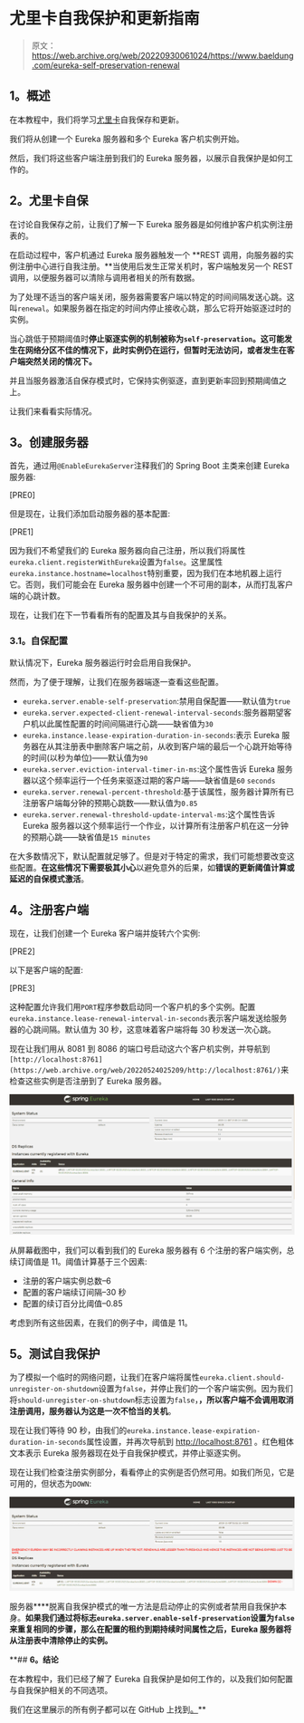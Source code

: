 # 尤里卡自我保护和更新指南

> 原文：<https://web.archive.org/web/20220930061024/https://www.baeldung.com/eureka-self-preservation-renewal>

## **1。概述**

在本教程中，我们将学习[尤里卡](/web/20220524025209/https://www.baeldung.com/spring-cloud-netflix-eureka)自我保存和更新。

我们将从创建一个 Eureka 服务器和多个 Eureka 客户机实例开始。

然后，我们将这些客户端注册到我们的 Eureka 服务器，以展示自我保护是如何工作的。

## **2。尤里卡自保**

在讨论自我保存之前，让我们了解一下 Eureka 服务器是如何维护客户机实例注册表的。

在启动过程中，客户机通过 Eureka 服务器触发一个 **REST 调用，向服务器的实例注册中心进行自我注册。**当使用后发生正常关机时，客户端触发另一个 REST 调用，以便服务器可以清除与调用者相关的所有数据。

为了处理不适当的客户端关闭，服务器需要客户端以特定的时间间隔发送心跳。这叫`renewal`。如果服务器在指定的时间内停止接收心跳，那么它将开始驱逐过时的实例。

当心跳低于预期阈值时**停止驱逐实例的机制被称为`self-preservation`。这可能发生在网络分区不佳的情况下，此时实例仍在运行，但暂时无法访问，或者发生在客户端突然关闭的情况下。**

并且当服务器激活自保存模式时，它保持实例驱逐，直到更新率回到预期阈值之上。

让我们来看看实际情况。

## **3。创建服务器**

首先，通过用`@EnableEurekaServer`注释我们的 Spring Boot 主类来创建 Eureka 服务器:

[PRE0]

但是现在，让我们添加启动服务器的基本配置:

[PRE1]

因为我们不希望我们的 Eureka 服务器向自己注册，所以我们将属性`eureka.client.registerWithEureka`设置为`false`。这里属性`eureka.instance.hostname=localhost`特别重要，因为我们在本地机器上运行它。否则，我们可能会在 Eureka 服务器中创建一个不可用的副本，从而打乱客户端的心跳计数。

现在，让我们在下一节看看所有的配置及其与自我保护的关系。

### **3.1。自保配置**

默认情况下，Eureka 服务器运行时会启用自我保护。

然而，为了便于理解，让我们在服务器端逐一查看这些配置。

*   `eureka.server.enable-self-preservation`:禁用自保配置——默认值为`true`
*   `eureka.server.expected-client-renewal-interval-seconds`:服务器期望客户机以此属性配置的时间间隔进行心跳——缺省值为`30`
*   `eureka.instance.lease-expiration-duration-in-seconds`:表示 Eureka 服务器在从其注册表中删除客户端之前，从收到客户端的最后一个心跳开始等待的时间(以秒为单位)——默认值为`90`
*   `eureka.server.eviction-interval-timer-in-ms`:这个属性告诉 Eureka 服务器以这个频率运行一个任务来驱逐过期的客户端——缺省值是`60` `seconds`
*   `eureka.server.renewal-percent-threshold`:基于该属性，服务器计算所有已注册客户端每分钟的预期心跳数——默认值为`0.85`
*   `eureka.server.renewal-threshold-update-interval-ms`:这个属性告诉 Eureka 服务器以这个频率运行一个作业，以计算所有注册客户机在这一分钟的预期心跳——缺省值是`15 minutes`

在大多数情况下，默认配置就足够了。但是对于特定的需求，我们可能想要改变这些配置。**在这些情况下需要极其小心**以避免意外的后果，如**错误的更新阈值计算或延迟的自保模式激活**。

## **4。注册客户端**

现在，让我们创建一个 Eureka 客户端并旋转六个实例:

[PRE2]

以下是客户端的配置:

[PRE3]

这种配置允许我们用`PORT`程序参数启动同一个客户机的多个实例。配置`eureka.instance.lease-renewal-interval-in-seconds`表示客户端发送给服务器的心跳间隔。默认值为 30 秒，这意味着客户端将每 30 秒发送一次心跳。

现在让我们用从 8081 到 8086 的端口号启动这六个客户机实例，并导航到`[http://localhost:8761](https://web.archive.org/web/20220524025209/http://localhost:8761/)`来检查这些实例是否注册到了 Eureka 服务器。

[![](img/5a9a9d4f86fd2ef943cecc7714c247ca.png)](/web/20220524025209/https://www.baeldung.com/wp-content/uploads/2019/11/Eureka_Registered_Instances_1.png)

从屏幕截图中，我们可以看到我们的 Eureka 服务器有 6 个注册的客户端实例，总续订阈值是 11。阈值计算基于三个因素:

*   注册的客户端实例总数–6
*   配置的客户端续订间隔–30 秒
*   配置的续订百分比阈值–0.85

考虑到所有这些因素，在我们的例子中，阈值是 11。

## **5。测试自我保护**

为了模拟一个临时的网络问题，让我们在客户端将属性`eureka.client.should-unregister-on-shutdown`设置为`false`，并停止我们的一个客户端实例。因为我们将`should-unregister-on-shutdown`标志设置为`false`，**，所以客户端不会调用取消注册调用，服务器认为这是一次不恰当的关机**。

现在让我们等待 90 秒，由我们的`eureka.instance.lease-expiration-duration-in-seconds`属性设置，并再次导航到 [http://localhost:8761](https://web.archive.org/web/20220524025209/http://localhost:8761/) 。红色粗体文本表示 Eureka 服务器现在处于自我保护模式，并停止驱逐实例。

现在让我们检查注册实例部分，看看停止的实例是否仍然可用。如我们所见，它是可用的，但状态为`DOWN`:

[![](img/64316c73abcbd4d7f94dcb4aa9bf2923.png)](/web/20220524025209/https://www.baeldung.com/wp-content/uploads/2019/11/Eureka_Self_Preserve_Mode_2.png)

服务器****脱离自我保护模式的唯一方法是启动停止的实例或者禁用自我保护本身。**如果我们通过将标志`eureka.server.enable-self-preservation`设置为`false`来重复相同的步骤，那么在配置的租约到期持续时间属性之后，Eureka 服务器将从注册表中清除停止的实例。**

 **## **6。结论**

在本教程中，我们已经了解了 Eureka 自我保护是如何工作的，以及我们如何配置与自我保护相关的不同选项。

我们在这里展示的所有例子都可以在 GitHub 上找到[。](https://web.archive.org/web/20220524025209/https://github.com/eugenp/tutorials/tree/master/spring-cloud/spring-cloud-eureka-self-preservation)**